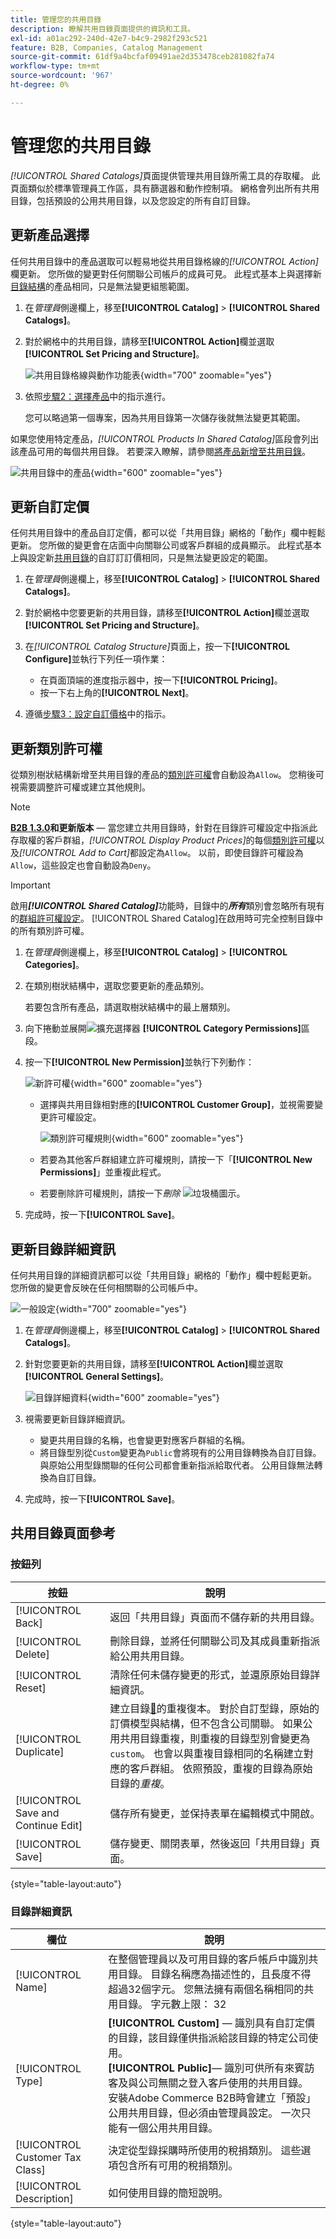 ```yaml
---
title: 管理您的共用目錄
description: 瞭解共用目錄頁面提供的資訊和工具。
exl-id: a01ac292-240d-42e7-b4c9-2982f293c521
feature: B2B, Companies, Catalog Management
source-git-commit: 61df9a4bcfaf09491ae2d353478ceb281082fa74
workflow-type: tm+mt
source-wordcount: '967'
ht-degree: 0%

---
```


# 管理您的共用目錄

_[!UICONTROL Shared Catalogs]_&#x200B;頁面提供管理共用目錄所需工具的存取權。 此頁面類似於標準管理員工作區，具有篩選器和動作控制項。 網格會列出所有共用目錄，包括預設的公用共用目錄，以及您設定的所有自訂目錄。

## 更新產品選擇

任何共用目錄中的產品選取可以輕易地從共用目錄格線的&#x200B;_[!UICONTROL Action]_&#x200B;欄更新。 您所做的變更對任何關聯公司帳戶的成員可見。 此程式基本上與選擇新[目錄結構](catalog-shared-pricing-structure.md)的產品相同，只是無法變更組態範圍。

1. 在&#x200B;_管理員_&#x200B;側邊欄上，移至&#x200B;**[!UICONTROL Catalog]** > **[!UICONTROL Shared Catalogs]**。

1. 對於網格中的共用目錄，請移至&#x200B;**[!UICONTROL Action]**&#x200B;欄並選取&#x200B;**[!UICONTROL Set Pricing and Structure]**。

   ![共用目錄格線與動作功能表](./assets/shared-catalog-set-pricing-structure.png){width="700" zoomable="yes"}

1. 依照[步驟2：選擇產品](catalog-shared-pricing-structure.md#step-2-choose-the-products)中的指示進行。

   您可以略過第一個專案，因為共用目錄第一次儲存後就無法變更其範圍。

如果您使用特定產品，_[!UICONTROL Products In Shared Catalog]_&#x200B;區段會列出該產品可用的每個共用目錄。 若要深入瞭解，請參閱[將產品新增至共用目錄](catalog-shared-product-add.md)。

![共用目錄中的產品](./assets/shared-catalog-assigned.png){width="600" zoomable="yes"}

## 更新自訂定價

任何共用目錄中的產品自訂定價，都可以從「共用目錄」網格的「動作」欄中輕鬆更新。 您所做的變更會在店面中向關聯公司或客戶群組的成員顯示。 此程式基本上與設定新[共用目錄](catalog-shared-pricing-structure.md)的自訂訂訂價相同，只是無法變更設定的範圍。

1. 在&#x200B;_管理員_&#x200B;側邊欄上，移至&#x200B;**[!UICONTROL Catalog]** > **[!UICONTROL Shared Catalogs]**。

1. 對於網格中您要更新的共用目錄，請移至&#x200B;**[!UICONTROL Action]**&#x200B;欄並選取&#x200B;**[!UICONTROL Set Pricing and Structure]**。

1. 在&#x200B;_[!UICONTROL Catalog Structure]_&#x200B;頁面上，按一下&#x200B;**[!UICONTROL Configure]**&#x200B;並執行下列任一項作業：

   - 在頁面頂端的進度指示器中，按一下&#x200B;**[!UICONTROL Pricing]**。
   - 按一下右上角的&#x200B;**[!UICONTROL Next]**。

1. 遵循[步驟3：設定自訂價格](catalog-shared-pricing-structure.md#step-3-set-custom-prices)中的指示。

## 更新類別許可權

從類別樹狀結構新增至共用目錄的產品的[類別許可權](../catalog/category-permissions.md)會自動設為`Allow`。 您稍後可視需要調整許可權或建立其他規則。

>[!NOTE]
>
>**[B2B 1.3.0](release-notes.md#b2b-v130)和更新版本** — 當您建立共用目錄時，針對在目錄許可權設定中指派此存取權的客戶群組，_[!UICONTROL Display Product Prices]_&#x200B;的每個[類別許可權](../catalog/category-permissions.md)以及&#x200B;_[!UICONTROL Add to Cart]_&#x200B;都設定為`Allow`。 以前，即使目錄許可權設為`Allow`，這些設定也會自動設為`Deny`。

>[!IMPORTANT]
>
>啟用&#x200B;**_[!UICONTROL Shared Catalog]_**&#x200B;功能時，目錄中的&#x200B;**_所有_**&#x200B;類別會忽略所有現有的[群組許可權設定](../configuration-reference/catalog/catalog.md#category-permissions)。 [!UICONTROL Shared Catalog]在啟用時可完全控制目錄中的所有類別許可權。

1. 在&#x200B;_管理員_&#x200B;側邊欄上，移至&#x200B;**[!UICONTROL Catalog]** > **[!UICONTROL Categories]**。

1. 在類別樹狀結構中，選取您要更新的產品類別。

   若要包含所有產品，請選取樹狀結構中的最上層類別。

1. 向下捲動並展開![擴充選擇器](../assets/icon-display-expand.png) **[!UICONTROL Category Permissions]**&#x200B;區段。

1. 按一下&#x200B;**[!UICONTROL New Permission]**&#x200B;並執行下列動作：

   ![新許可權](./assets/category-permissions-new.png){width="600" zoomable="yes"}

   - 選擇與共用目錄相對應的&#x200B;**[!UICONTROL Customer Group]**，並視需要變更許可權設定。

     ![類別許可權規則](./assets/shared-catalog-category-permissions.png){width="600" zoomable="yes"}

   - 若要為其他客戶群組建立許可權規則，請按一下「**[!UICONTROL New Permissions]**」並重複此程式。

   - 若要刪除許可權規則，請按一下&#x200B;_刪除_ ![垃圾桶](../assets/icon-delete-trashcan-solid.png)圖示。

1. 完成時，按一下&#x200B;**[!UICONTROL Save]**。

## 更新目錄詳細資訊

任何共用目錄的詳細資訊都可以從「共用目錄」網格的「動作」欄中輕鬆更新。 您所做的變更會反映在任何相關聯的公司帳戶中。

![一般設定](./assets/shared-catalog-grid-general-settings.png){width="700" zoomable="yes"}

1. 在&#x200B;_管理員_&#x200B;側邊欄上，移至&#x200B;**[!UICONTROL Catalog]** > **[!UICONTROL Shared Catalogs]**。

1. 針對您要更新的共用目錄，請移至&#x200B;**[!UICONTROL Action]**&#x200B;欄並選取&#x200B;**[!UICONTROL General Settings]**。

   ![目錄詳細資料](./assets/shared-catalog-update-details.png){width="600" zoomable="yes"}

1. 視需要更新目錄詳細資訊。

   - 變更共用目錄的名稱，也會變更對應客戶群組的名稱。
   - 將目錄型別從`Custom`變更為`Public`會將現有的公用目錄轉換為自訂目錄。 與原始公用型錄關聯的任何公司都會重新指派給取代者。 公用目錄無法轉換為自訂目錄。

1. 完成時，按一下&#x200B;**[!UICONTROL Save]**。

## 共用目錄頁面參考

### 按鈕列

| 按鈕 | 說明 |
|--- |--- |
| [!UICONTROL Back] | 返回「共用目錄」頁面而不儲存新的共用目錄。 |
| [!UICONTROL Delete] | 刪除目錄，並將任何關聯公司及其成員重新指派給公用共用目錄。 |
| [!UICONTROL Reset] | 清除任何未儲存變更的形式，並還原原始目錄詳細資訊。 |
| [!UICONTROL Duplicate] | 建立目錄[&#128279;](catalog-shared-create.md)的重複復本。 對於自訂型錄，原始的訂價模型與結構，但不包含公司關聯。 如果公用共用目錄重複，則重複的目錄型別會變更為`custom`。 也會以與重複目錄相同的名稱建立對應的客戶群組。 依照預設，重複的目錄為原始目錄的&#x200B;_重複_。 |
| [!UICONTROL Save and Continue Edit] | 儲存所有變更，並保持表單在編輯模式中開啟。 |
| [!UICONTROL Save] | 儲存變更、關閉表單，然後返回「共用目錄」頁面。 |

{style="table-layout:auto"}

### 目錄詳細資訊

| 欄位 | 說明 |
|--- |--- |
| [!UICONTROL Name] | 在整個管理員以及可用目錄的客戶帳戶中識別共用目錄。 目錄名稱應為描述性的，且長度不得超過32個字元。 您無法擁有兩個名稱相同的共用目錄。 字元數上限： 32 |
| [!UICONTROL Type] | **[!UICONTROL Custom]** — 識別具有自訂定價的目錄，該目錄僅供指派給該目錄的特定公司使用。<br/>**[!UICONTROL Public]**— 識別可供所有來賓訪客及與公司無關之登入客戶使用的共用目錄。 安裝Adobe Commerce B2B時會建立「預設」公用共用目錄，但必須由管理員設定。 一次只能有一個公用共用目錄。 |
| [!UICONTROL Customer Tax Class] | 決定從型錄採購時所使用的稅捐類別。 這些選項包含所有可用的稅捐類別。 |
| [!UICONTROL Description] | 如何使用目錄的簡短說明。 |

{style="table-layout:auto"}
